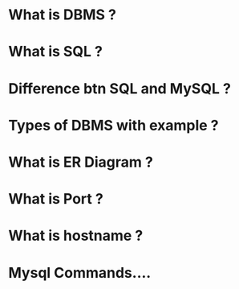 # What is DBMS ?

# What is SQL ?

# Difference btn SQL and MySQL ?

# Types of DBMS with example ?

# What is ER Diagram ?

# What is Port ?

# What is hostname ?

# Mysql Commands.... 